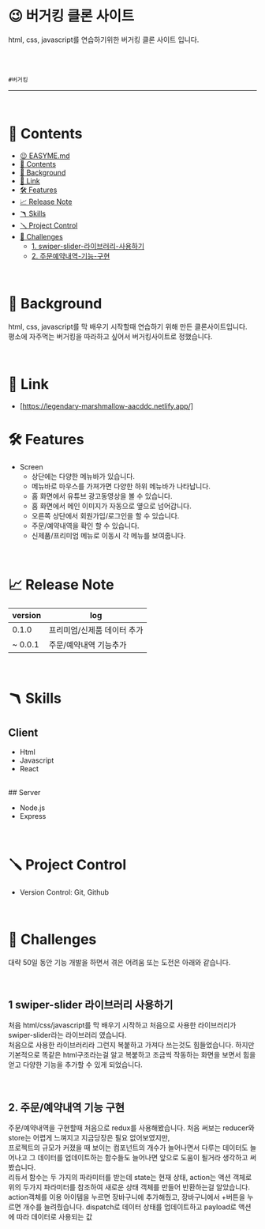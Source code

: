 

# 😉 버거킹 클론 사이트


html, css, javascript를 연습하기위한 버거킹 클론 사이트 입니다. 

<br>
<br>

 `#버거킹` 



---

<br>

# 📖 Contents

- [😉 EASYME.md](#-easymemd)
- [📖 Contents](#-contents)
- [🌈 Background](#-background)
- [🔗 Link](#-link)
- [🛠 Features](#-features)
- [📈 Release Note](#-release-note)
- [🪃 Skills](#-skills)
- [🪛 Project Control](#-project-control)
- [🧗 Challenges](#-challenges)
  - [1. swiper-slider-라이브러리-사용하기](#1-swiper-slider-라이브러리-사용하기)
  - [2. 주문예약내역-기능-구현](#2-주문예약내역-기능-구현)



<br>

# 🌈 Background
html, css, javascript를 막 배우기 시작할때 연습하기 위해 만든 클론사이트입니다. <br> 
평소에 자주먹는 버거킹을 따라하고 싶어서 버거킹사이트로 정했습니다.

<br>

# 🔗 Link

- [https://legendary-marshmallow-aacddc.netlify.app/]


# 🛠 Features
- Screen
    - 상단에는 다양한 메뉴바가 있습니다.
    - 메뉴바로 마우스를 가져가면 다양한 하위 메뉴바가 나타납니다.
    - 홈 화면에서 유튜브 광고동영상을 볼 수 있습니다.
    - 홈 화면에서 메인 이미지가 자동으로 옆으로 넘어갑니다.
    - 오른쪽 상단에서 회원가입/로그인을 할 수 있습니다. 
    - 주문/예약내역을 확인 할 수 있습니다.
    - 신제품/프리미엄 메뉴로 이동시 각 메뉴를 보여줍니다.

<br>

# 📈 Release Note
| version | log |
| --- | --- |
| 0.1.0 | 프리미엄/신제품 데이터 추가 |
| ~ 0.0.1 | 주문/예약내역 기능추가 |

<br>

# 🪃 Skills

## Client
- Html
- Javascript
- React

<br>
## Server

- Node.js
- Express

<br>

# 🪛 Project Control

- Version Control: Git, Github

<br>

# 🧗 Challenges

대략 50일 동안 기능 개발을 하면서 겪은 어려움 또는 도전은 아래와 같습니다.

<br>



## 1 swiper-slider 라이브러리 사용하기

처음 html/css/javascript를 막 배우기 시작하고 처음으로 사용한 라이브러리가 swiper-slider라는 라이브러리 였습니다. <br>
처음으로 사용한 라이브러리라 그런지 복붙하고 가져다 쓰는것도 힘들었습니다. 하지만 기본적으로 똑같은 html구조라는걸 알고 복붙하고 조금씩 작동하는 화면을 보면서 힘을얻고 다양한 기능을 추가할 수 있게 되었습니다.

<br>



## 2. 주문/예약내역 기능 구현

주문/예약내역을 구현할때 처음으로 redux를 사용해봤습니다. 처음 써보는 reducer와 store는 어렵게 느껴지고 지금당장은 필요 없어보였지만, <br>
프로젝트의 규모가 커졌을 때 보이는 컴포넌트의 개수가 늘어나면서 다루는 데이터도 늘어나고 그 데이터를 업데이트하는 함수들도 늘어나면 앞으로 도움이 될거라 생각하고 써봤습니다.<br>
리듀서 함수는 두 가지의 파라미터를 받는데 state는 현재 상태,  action는 액션 객체로 위의 두가지 파라미터를 참조하여 새로운 상태 객체를 만들어 반환하는걸 알았습니다.
action객체를 이용 아이템을 누르면 장바구니에 추가해줬고, 장바구니에서 +버튼을 누르면 개수를 늘려줬습니다. dispatch로 데이터 상태를 업데이트하고 payload로 액션에 따라 데이터로 사용되는 값

<br><br><br><br>

  







